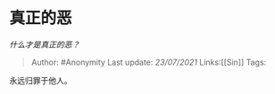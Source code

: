 # 真正的恶
*什么才是真正的恶？*

> Author: #Anonymity
> Last update: *23/07/2021*
> Links:[[Sin]]
> Tags:

永远归罪于他人。

